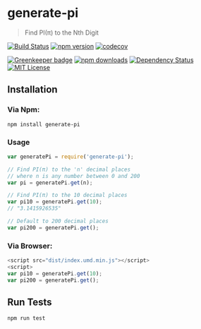 # generate-pi

> Find PI(π) to the Nth Digit

[![Build Status](https://travis-ci.org/palashmon/generate-pi.svg?branch=master)](https://travis-ci.org/palashmon/generate-pi)
[![npm version](https://img.shields.io/npm/v/generate-pi.svg)](http://npm.im/generate-pi)
[![codecov](https://codecov.io/gh/palashmon/generate-pi/branch/master/graph/badge.svg)](https://codecov.io/gh/palashmon/generate-pi)

[![Greenkeeper badge](https://badges.greenkeeper.io/palashmon/generate-pi.svg)](https://greenkeeper.io/)
[![npm downloads](https://img.shields.io/npm/dm/generate-pi.svg)](http://npm.im/generate-pi)
[![Dependency Status](https://david-dm.org/palashmon/generate-pi.svg)](https://david-dm.org/palashmon/generate-pi)
[![MIT License](https://img.shields.io/npm/l/generate-pi.svg?colorB=0BD6D3)](http://opensource.org/licenses/MIT)

## Installation

### Via Npm:

```
npm install generate-pi
```

### Usage

```javascript
var generatePi = require('generate-pi');

// Find PI(π) to the 'n' decimal places
// where n is any number between 0 and 200
var pi = generatePi.get(n);

// Find PI(π) to the 10 decimal places
var pi10 = generatePi.get(10);
// "3.1415926535"

// Default to 200 decimal places
var pi200 = generatePi.get();
```

### Via Browser:

```javascript
<script src="dist/index.umd.min.js"></script>
<script>
var pi10 = generatePi.get(10);
var pi200 = generatePi.get();
```

## Run Tests

```
npm run test
```
